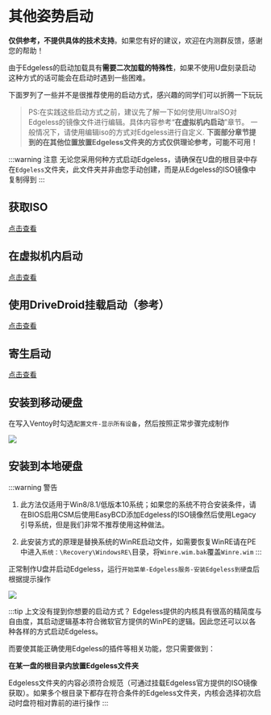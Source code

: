 # 其他姿势启动
**仅供参考，不提供具体的技术支持**。如果您有好的建议，欢迎在内测群反馈，感谢您的帮助！

由于Edgeless的启动加载具有**需要二次加载的特殊性**，如果不使用U盘刻录启动这种方式的话可能会在启动时遇到一些困难。

下面罗列了一些并不是很推荐使用的启动方式，感兴趣的同学们可以折腾一下玩玩

> PS:在实践这些启动方式之前，建议先了解一下如何使用UltraISO对Edgeless的镜像文件进行编辑。具体内容参考“**在虚拟机内启动**”章节。
> 一般情况下，请使用编辑iso的方式对Edgeless进行自定义.
> **下面部分章节提到的在其他位置放置Edgeless文件夹的方式仅供理论参考，可能不可用！**

:::warning 注意
无论您采用何种方式启动Edgeless，请确保在U盘的根目录中存在`Edgeless`文件夹，此文件夹并非由您手动创建，而是从Edgeless的ISO镜像中复制得到
:::


## 获取ISO
[点击查看](../faq/getiso.md)


## 在虚拟机内启动
[点击查看](../develop/devenvironment.md)


## 使用DriveDroid挂载启动（参考）
[点击查看](https://www.coolapk.com/feed/11167765?shareKey=M2NmM2IyMjkzNjE1NWNhZGM0MTE~&shareUid=1077555&shareFrom=com.coolapk.market\_9.1-alpha3)

## 寄生启动
[点击查看](../playground/parasitism.md)



## 安装到移动硬盘
在写入Ventoy时勾选`配置文件-显示所有设备`，然后按照正常步骤完成制作

![](https://pineapple.edgeless.top/picbed/wiki/img/010154.jpg)



## 安装到本地硬盘
:::warning 警告
1. 此方法仅适用于Win8/8.1/低版本10系统；如果您的系统不符合安装条件，请在BIOS启用CSM后使用EasyBCD添加Edgeless的ISO镜像然后使用Legacy引导系统，但是我们非常不推荐使用这种做法。

2. 此安装方式的原理是替换系统的WinRE启动文件，如需要恢复WinRE请在PE中进入`系统：\Recovery\WindowsRE\`目录，将`Winre.wim.bak`覆盖`Winre.wim`
:::

正常制作U盘并启动Edgeless，运行`开始菜单-Edgeless服务-安装Edgeless到硬盘`后根据提示操作

![](https://pineapple.edgeless.top/picbed/wiki/img/011219.jpg)




:::tip 上文没有提到你想要的启动方式？
Edgeless提供的内核具有很高的精简度与自由度，其启动逻辑基本符合微软官方提供的WinPE的逻辑。因此您还可以以各种各样的方式启动Edgeless。

而要使其能正确使用Edgeless的插件等相关功能，您只需要做到：

**在某一盘的根目录内放置Edgeless文件夹**

Edgeless文件夹的内容必须符合规范（可通过挂载Edgeless官方提供的ISO镜像获取）。如果多个根目录下都存在符合条件的Edgeless文件夹，内核会选择初次启动时盘符相对靠前的进行操作
:::